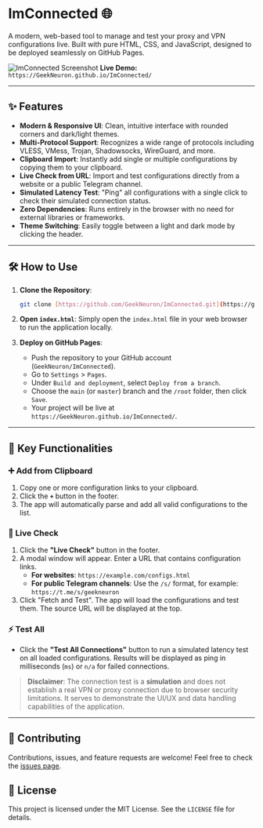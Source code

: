 # ImConnected 🌐

A modern, web-based tool to manage and test your proxy and VPN configurations live. Built with pure HTML, CSS, and JavaScript, designed to be deployed seamlessly on GitHub Pages.

![ImConnected Screenshot](https://user-images.githubusercontent.com/your-image-url.png) **Live Demo:** `https://GeekNeuron.github.io/ImConnected/`

---

## ✨ Features

- **Modern & Responsive UI**: Clean, intuitive interface with rounded corners and dark/light themes.
- **Multi-Protocol Support**: Recognizes a wide range of protocols including VLESS, VMess, Trojan, Shadowsocks, WireGuard, and more.
- **Clipboard Import**: Instantly add single or multiple configurations by copying them to your clipboard.
- **Live Check from URL**: Import and test configurations directly from a website or a public Telegram channel.
- **Simulated Latency Test**: "Ping" all configurations with a single click to check their simulated connection status.
- **Zero Dependencies**: Runs entirely in the browser with no need for external libraries or frameworks.
- **Theme Switching**: Easily toggle between a light and dark mode by clicking the header.

---

## 🛠️ How to Use

1.  **Clone the Repository**:
    ```bash
    git clone [https://github.com/GeekNeuron/ImConnected.git](https://github.com/GeekNeuron/ImConnected.git)
    ```

2.  **Open `index.html`**:
    Simply open the `index.html` file in your web browser to run the application locally.

3.  **Deploy on GitHub Pages**:
    - Push the repository to your GitHub account (`GeekNeuron/ImConnected`).
    - Go to `Settings` > `Pages`.
    - Under `Build and deployment`, select `Deploy from a branch`.
    - Choose the `main` (or `master`) branch and the `/root` folder, then click `Save`.
    - Your project will be live at `https://GeekNeuron.github.io/ImConnected/`.

---

## 🚀 Key Functionalities

### ➕ Add from Clipboard
1.  Copy one or more configuration links to your clipboard.
2.  Click the **`+`** button in the footer.
3.  The app will automatically parse and add all valid configurations to the list.

### 📡 Live Check
1.  Click the **"Live Check"** button in the footer.
2.  A modal window will appear. Enter a URL that contains configuration links.
    - **For websites**: `https://example.com/configs.html`
    - **For public Telegram channels**: Use the `/s/` format, for example: `https://t.me/s/geekneuron`
3.  Click "Fetch and Test". The app will load the configurations and test them. The source URL will be displayed at the top.

### ⚡ Test All
- Click the **"Test All Connections"** button to run a simulated latency test on all loaded configurations. Results will be displayed as ping in milliseconds (`ms`) or `n/a` for failed connections.

> **Disclaimer**: The connection test is a **simulation** and does not establish a real VPN or proxy connection due to browser security limitations. It serves to demonstrate the UI/UX and data handling capabilities of the application.

---

## 🤝 Contributing

Contributions, issues, and feature requests are welcome! Feel free to check the [issues page](https://github.com/GeekNeuron/ImConnected/issues).

## 📄 License

This project is licensed under the MIT License. See the `LICENSE` file for details.
